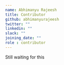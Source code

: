 ```yaml
---
name: Abhimanyu Rajeesh
title: Contributor
github: abhimanyurajeesh
twitter: ""
linkedin: ""
slack: ""
joining_date: ""
role : contributor
---
```


Still waiting for this
